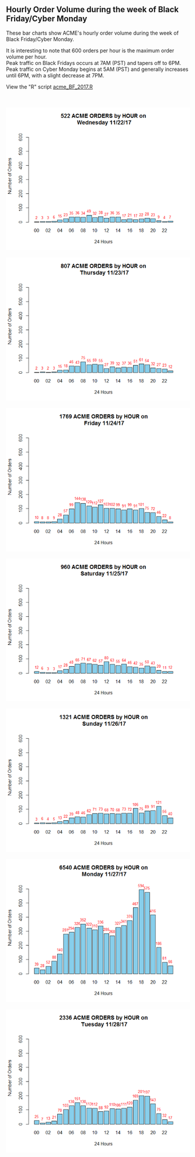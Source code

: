 ## Hourly Order Volume during the week of Black Friday/Cyber Monday
These bar charts show ACME's hourly order volume during the week of Black Friday/Cyber Monday.<br />

It is interesting to note that 600 orders per hour is the maximum order volume per hour.<br />
Peak traffic on Black Fridays occurs at 7AM (PST) and tapers off to 6PM.<br />
Peak traffic on Cyber Monday begins at 5AM (PST) and generally increases until 6PM, with a slight decrease at 7PM.<br />

View the "R" script [acme_BF_2017.R](/acme/hourly/acme_BF_2017.R)

<br /><br />
<img src="https://github.com/recinosj/r/blob/master/acme/hourly/acme_hourly_wed.png"><br /><br />
<img src="https://github.com/recinosj/r/blob/master/acme/hourly/acme_hourly_thu.png"><br /><br />
<img src="https://github.com/recinosj/r/blob/master/acme/hourly/acme_hourly_fri.png"><br /><br />
<img src="https://github.com/recinosj/r/blob/master/acme/hourly/acme_hourly_sat.png"><br /><br />
<img src="https://github.com/recinosj/r/blob/master/acme/hourly/acme_hourly_sun.png"><br /><br />
<img src="https://github.com/recinosj/r/blob/master/acme/hourly/acme_hourly_mon.png"><br /><br />
<img src="https://github.com/recinosj/r/blob/master/acme/hourly/acme_hourly_tue.png"><br /><br />
   
